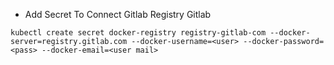 - Add Secret To Connect Gitlab Registry Gitlab

```
kubectl create secret docker-registry registry-gitlab-com --docker-server=registry.gitlab.com --docker-username=<user> --docker-password=<pass> --docker-email=<user mail>
```